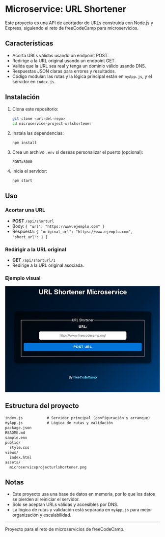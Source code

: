 # Microservice: URL Shortener

Este proyecto es una API de acortador de URLs construida con Node.js y Express, siguiendo el reto de freeCodeCamp para microservicios.

## Características
- Acorta URLs válidas usando un endpoint POST.
- Redirige a la URL original usando un endpoint GET.
- Valida que la URL sea real y tenga un dominio válido usando DNS.
- Respuestas JSON claras para errores y resultados.
- Código modular: las rutas y la lógica principal están en `myApp.js`, y el servidor en `index.js`.

## Instalación

1. Clona este repositorio:
   ```sh
   git clone <url-del-repo>
   cd microservice-project-urlshortener
   ```
2. Instala las dependencias:
   ```sh
   npm install
   ```
3. Crea un archivo `.env` si deseas personalizar el puerto (opcional):
   ```env
   PORT=3000
   ```
4. Inicia el servidor:
   ```sh
   npm start
   ```

## Uso

### Acortar una URL
- **POST** `/api/shorturl`
- Body: `{ "url": "https://www.ejemplo.com" }`
- Respuesta: `{ "original_url": "https://www.ejemplo.com", "short_url": 1 }`

### Redirigir a la URL original
- **GET** `/api/shorturl/1`
- Redirige a la URL original asociada.

### Ejemplo visual

![Screenshot de la aplicación](assets/microserviceprojecturlshortener.png)

## Estructura del proyecto
```
index.js           # Servidor principal (configuración y arranque)
myApp.js           # Lógica de rutas y validación
package.json
README.md
sample.env
public/
  style.css
views/
  index.html
assets/
  microserviceprojecturlshortener.png
```

## Notas
- Este proyecto usa una base de datos en memoria, por lo que los datos se pierden al reiniciar el servidor.
- Solo se aceptan URLs válidas y accesibles por DNS.
- La lógica de rutas y validación está separada en `myApp.js` para mejor organización y escalabilidad.

---

Proyecto para el reto de microservicios de freeCodeCamp.
